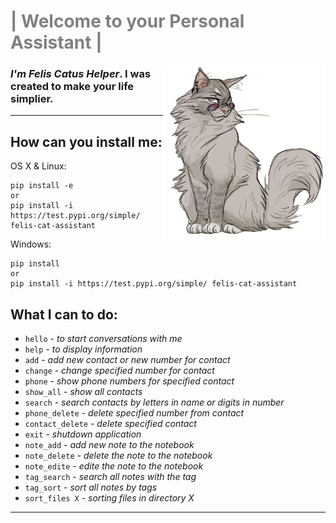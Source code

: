 # <span style="color:grey"> | Welcome to your Personal Assistant | </span>

<img src="felis_catus.png" align="right" style="width: 260px"  />

### _I'm Felis Сatus Helper_. I was created to make your life simplier.

---

## How can you install me:

OS X & Linux:

```
pip install -e
or
pip install -i https://test.pypi.org/simple/ felis-cat-assistant
```

Windows:

```
pip install
or
pip install -i https://test.pypi.org/simple/ felis-cat-assistant
```

## What I can to do:

- `hello` - _to start conversations with me_
- `help` - _to display information_
- `add` - _add new contact or new number for contact_
- `change` - _change specified number for contact_
- `phone` - _show phone numbers for specified contact_
- `show_all` - _show all contacts_
- `search` - _search contacts by letters in name or digits in number_
- `phone_delete` - _delete specified number from contact_
- `contact_delete` - _delete specified contact_
- `exit` - _shutdown application_
- `note_add` - _add new note to the notebook_
- `note_delete` - _delete the note to the notebook_
- `note_edite` - _edite the note to the notebook_
- `tag_search` - _search all notes with the tag_
- `tag_sort` - _sort all notes by tags_
- `sort_files X` - _sorting files in directory X_

---
